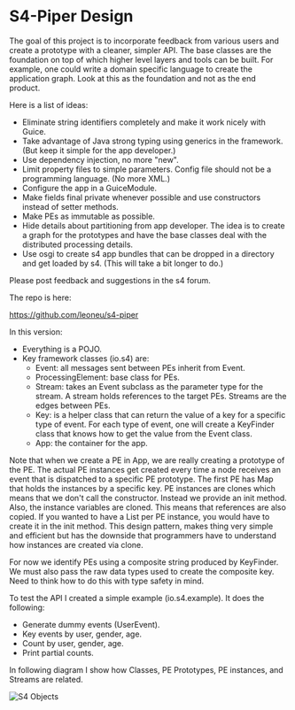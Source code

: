 S4-Piper Design
===============

The goal of this project is to incorporate feedback from various users and create a prototype with a cleaner, simpler API. The base classes are the foundation on top of which higher level layers and tools can be built. For example, one could write a domain specific language to create the application graph. Look at this as the foundation and not as the end product.

Here is a list of ideas:

- Eliminate string identifiers completely and make it work nicely with Guice. 
- Take advantage of Java strong typing using generics in the framework. (But keep it simple for the app developer.)
- Use dependency injection, no more "new".
- Limit property files to simple parameters. Config file should not be
a programming language. (No more XML.)
- Configure the app in a GuiceModule.
- Make fields final private whenever possible and use constructors
instead of setter methods.
- Make PEs as immutable as possible.
- Hide details about partitioning from app developer. The idea is to
create a graph for the prototypes and have the base classes deal with
the distributed processing details.
- Use osgi to create s4 app bundles that can be dropped in a directory
and get loaded by s4. (This will take a bit longer to do.)

Please post feedback and suggestions in the s4 forum. 

The repo is here:

https://github.com/leoneu/s4-piper

In this version:

- Everything is a POJO.
- Key framework classes (io.s4) are:
  - Event: all messages sent between PEs inherit from Event.
  - ProcessingElement: base class for PEs.
  - Stream: takes an Event subclass as the parameter type for the stream.  A stream holds references to the target PEs. Streams are the edges between PEs.
  - Key: is a helper class that can return the value of a key for a specific type of event. For each type of event, one will create a KeyFinder class that knows how to get the value from the Event class.
  - App: the container for the app.

Note that when we create a PE in App, we are really creating a prototype of the PE. The actual PE instances get created every time a node receives an event that is dispatched to a specific PE prototype. The first PE has Map that holds the instances by a specific key. PE instances are clones which means that we don't call the constructor. Instead we provide an init method. Also, the instance variables are cloned. This means that references are also copied. If you wanted to have a List per PE instance, you would have to create it in the init method. This design pattern, makes thing very simple and efficient but has the downside that programmers have to understand how instances are created via clone.

For now we identify PEs using a composite string produced by KeyFinder. We must also pass the raw data types used to create the composite key. Need to think how to do this with type safety in mind.
 
To test the API I created a simple example (io.s4.example). It does the following:

- Generate dummy events (UserEvent).
- Key events by user, gender, age.
- Count by user, gender, age.
- Print partial counts.

In following diagram I show how Classes, PE Prototypes, PE instances, and Streams are related.

![S4 Objects](https://github.com/leoneu/s4-piper/raw/master/etc/s4-objects-example.png)


